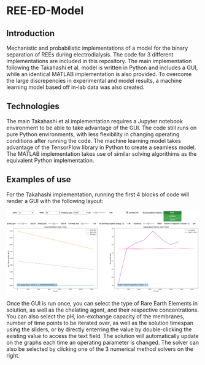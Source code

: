 # REE-ED-Model

<h2>Introduction</h2>
<p>Mechanistic and probabilistic implementations of a model for the binary separation of REEs during electrodialysis. The code for 3 different implementations are included in this repository. The main implementation following the Takahashi et al. model is written in Python and includes a GUI, while an identical MATLAB implementation is also provided. To overcome the large discrepencies in experimental and model results, a machine learning model based off in-lab data was also created.</p>

<h2>Technologies</h2>
<p>The main Takahashi et al implementation requires a Jupyter notebook environment to be able to take advantage of the GUI. The code still runs on pure Python environments, with less flexibility in changing operating conditions after running the code. The machine learning model takes advantage of the TensorFlow library in Python to create a seamless model. The MATLAB implementation takes use of similar solving algorithims as the equivalent Python implementation.</p>

<h2>Examples of use</h2>
<p>For the Takahashi implementation, running the first 4 blocks of code will render a GUI with the following layout:</p>

![alt text](https://github.com/KellieChong/REE-ED-Model/blob/main/REE-ED-Takahashi-GUI.png)

<p>Once the GUI is run once, you can select the type of Rare Earth Elements in solution, as well as the chelating agent, and their respective concentrations. You can also select the pH, ion-exchange capacity of the membranes, number of time points to be iterated over, as well as the solution timespan using the sliders, or by directly enterring the value by double-clicking the existing value to access the text field. The solution will automatically update on the graphs each time an operating parameter is changed. The solver can also be selected by clicking one of the 3 numerical method solvers on the right. </p>

